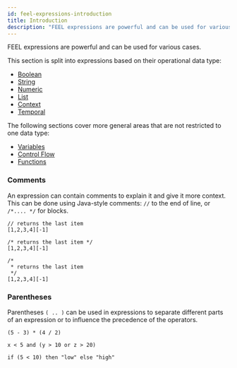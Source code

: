 ```yaml
---
id: feel-expressions-introduction
title: Introduction
description: "FEEL expressions are powerful and can be used for various cases."
---
```


FEEL expressions are powerful and can be used for various cases.

This section is split into expressions based on their operational data type:

- [Boolean](./feel-boolean-expressions.md)
- [String](./feel-string-expressions.md)
- [Numeric](./feel-numeric-expressions.md)
- [List](./feel-list-expressions.md)
- [Context](./feel-context-expressions.md)
- [Temporal](./feel-temporal-expressions.md)

The following sections cover more general areas that are not restricted to one data type:

- [Variables](./feel-variables.md)
- [Control Flow](./feel-control-flow.md)
- [Functions](./feel-functions.md)

### Comments

An expression can contain comments to explain it and give it more context. This can be done using
Java-style comments: `//` to the end of line, or `/*.... */` for blocks.

```feel
// returns the last item
[1,2,3,4][-1]

/* returns the last item */
[1,2,3,4][-1]

/*
 * returns the last item
 */
[1,2,3,4][-1]
```

### Parentheses

Parentheses `( .. )` can be used in expressions to separate different parts of an
expression or to influence the precedence of the operators.

```feel
(5 - 3) * (4 / 2)

x < 5 and (y > 10 or z > 20)

if (5 < 10) then "low" else "high"
```
